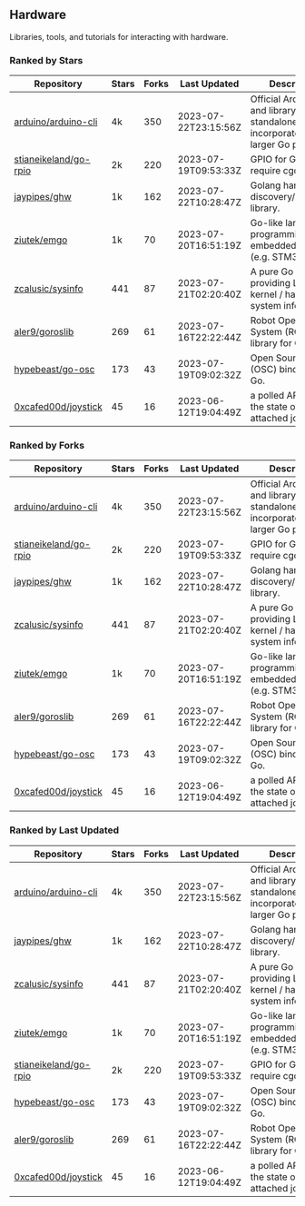 ## Hardware

Libraries, tools, and tutorials for interacting with hardware.

### Ranked by Stars

| Repository | Stars | Forks | Last Updated | Description | 
|------------|-------|-------|--------------|-------------|
| [arduino/arduino-cli](https://github.com/arduino/arduino-cli) | 4k | 350 | 2023-07-22T23:15:56Z |  Official Arduino CLI and library. Can run standalone, or be incorporated into larger Go projects. |
| [stianeikeland/go-rpio](https://github.com/stianeikeland/go-rpio) | 2k | 220 | 2023-07-19T09:53:33Z |  GPIO for Go, doesn't require cgo. |
| [jaypipes/ghw](https://github.com/jaypipes/ghw) | 1k | 162 | 2023-07-22T10:28:47Z |  Golang hardware discovery/inspection library. |
| [ziutek/emgo](https://github.com/ziutek/emgo) | 1k | 70 | 2023-07-20T16:51:19Z |  Go-like language for programming embedded systems (e.g. STM32 MCU). |
| [zcalusic/sysinfo](https://github.com/zcalusic/sysinfo) | 441 | 87 | 2023-07-21T02:20:40Z |  A pure Go library providing Linux OS / kernel / hardware system information. |
| [aler9/goroslib](https://github.com/aler9/goroslib) | 269 | 61 | 2023-07-16T22:22:44Z |  Robot Operating System (ROS) library for Go. |
| [hypebeast/go-osc](https://github.com/hypebeast/go-osc) | 173 | 43 | 2023-07-19T09:02:32Z |  Open Sound Control (OSC) bindings for Go. |
| [0xcafed00d/joystick](https://github.com/0xcafed00d/joystick) | 45 | 16 | 2023-06-12T19:04:49Z |  a polled API to read the state of an attached joystick. |

### Ranked by Forks

| Repository | Stars | Forks | Last Updated | Description | 
|------------|-------|-------|--------------|-------------|
| [arduino/arduino-cli](https://github.com/arduino/arduino-cli) | 4k | 350 | 2023-07-22T23:15:56Z |  Official Arduino CLI and library. Can run standalone, or be incorporated into larger Go projects. |
| [stianeikeland/go-rpio](https://github.com/stianeikeland/go-rpio) | 2k | 220 | 2023-07-19T09:53:33Z |  GPIO for Go, doesn't require cgo. |
| [jaypipes/ghw](https://github.com/jaypipes/ghw) | 1k | 162 | 2023-07-22T10:28:47Z |  Golang hardware discovery/inspection library. |
| [zcalusic/sysinfo](https://github.com/zcalusic/sysinfo) | 441 | 87 | 2023-07-21T02:20:40Z |  A pure Go library providing Linux OS / kernel / hardware system information. |
| [ziutek/emgo](https://github.com/ziutek/emgo) | 1k | 70 | 2023-07-20T16:51:19Z |  Go-like language for programming embedded systems (e.g. STM32 MCU). |
| [aler9/goroslib](https://github.com/aler9/goroslib) | 269 | 61 | 2023-07-16T22:22:44Z |  Robot Operating System (ROS) library for Go. |
| [hypebeast/go-osc](https://github.com/hypebeast/go-osc) | 173 | 43 | 2023-07-19T09:02:32Z |  Open Sound Control (OSC) bindings for Go. |
| [0xcafed00d/joystick](https://github.com/0xcafed00d/joystick) | 45 | 16 | 2023-06-12T19:04:49Z |  a polled API to read the state of an attached joystick. |

### Ranked by Last Updated

| Repository | Stars | Forks | Last Updated | Description | 
|------------|-------|-------|--------------|-------------|
| [arduino/arduino-cli](https://github.com/arduino/arduino-cli) | 4k | 350 | 2023-07-22T23:15:56Z |  Official Arduino CLI and library. Can run standalone, or be incorporated into larger Go projects. |
| [jaypipes/ghw](https://github.com/jaypipes/ghw) | 1k | 162 | 2023-07-22T10:28:47Z |  Golang hardware discovery/inspection library. |
| [zcalusic/sysinfo](https://github.com/zcalusic/sysinfo) | 441 | 87 | 2023-07-21T02:20:40Z |  A pure Go library providing Linux OS / kernel / hardware system information. |
| [ziutek/emgo](https://github.com/ziutek/emgo) | 1k | 70 | 2023-07-20T16:51:19Z |  Go-like language for programming embedded systems (e.g. STM32 MCU). |
| [stianeikeland/go-rpio](https://github.com/stianeikeland/go-rpio) | 2k | 220 | 2023-07-19T09:53:33Z |  GPIO for Go, doesn't require cgo. |
| [hypebeast/go-osc](https://github.com/hypebeast/go-osc) | 173 | 43 | 2023-07-19T09:02:32Z |  Open Sound Control (OSC) bindings for Go. |
| [aler9/goroslib](https://github.com/aler9/goroslib) | 269 | 61 | 2023-07-16T22:22:44Z |  Robot Operating System (ROS) library for Go. |
| [0xcafed00d/joystick](https://github.com/0xcafed00d/joystick) | 45 | 16 | 2023-06-12T19:04:49Z |  a polled API to read the state of an attached joystick. |

